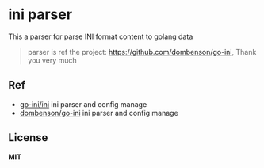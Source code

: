 # ini parser

This a parser for parse INI format content to golang data 

> parser is ref the project: https://github.com/dombenson/go-ini, Thank you very much

## Ref 

- [go-ini/ini](https://github.com/go-ini/ini) ini parser and config manage
- [dombenson/go-ini](https://github.com/dombenson/go-ini) ini parser and config manage

## License

**MIT**
